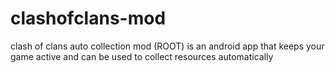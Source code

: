 # clashofclans-mod
clash of clans auto collection mod (ROOT) is an android app that keeps your game active and can be used to collect resources automatically
